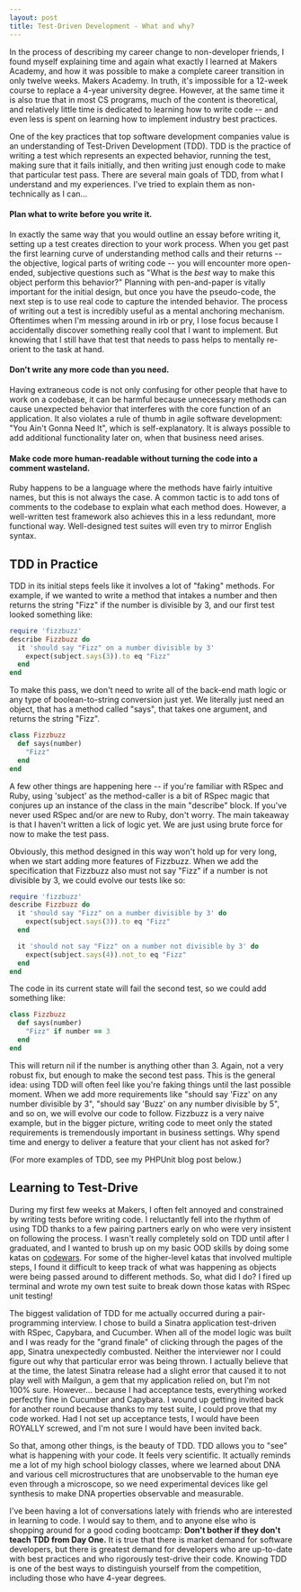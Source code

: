 ```yaml
---
layout: post
title: Test-Driven Development - What and why?
---
```


In the process of describing my career change to non-developer friends, I found myself explaining time and again what exactly I learned at Makers Academy, and how it was possible to make a complete career transition in only twelve weeks. Makers Academy. In truth, it's impossible for a 12-week course to replace a 4-year university degree. However, at the same time it is also true that in most CS programs, much of the content is theoretical, and relatively little time is dedicated to learning how to write code -- and even less is spent on learning how to implement industry best practices.

One of the key practices that top software development companies value is an understanding of Test-Driven Development (TDD). TDD is the practice of writing a test which represents an expected behavior, running the test, making sure that it fails initially, and then writing just enough code to make that particular test pass. There are several main goals of TDD, from what I understand and my experiences. I've tried to explain them as non-technically as I can...

#### Plan what to write before you write it.
In exactly the same way that you would outline an essay before writing it, setting up a test creates direction to your work process. When you get past the first learning curve of understanding method calls and their returns -- the objective, logical parts of writing code -- you will encounter more open-ended, subjective questions such as "What is the _best_ way to make this object perform this behavior?" Planning with pen-and-paper is vitally important for the initial design, but once you have the pseudo-code, the next step is to use real code to capture the intended behavior. The process of writing out a test is incredibly useful as a mental anchoring mechanism. Oftentimes when I'm messing around in irb or pry, I lose focus because I accidentally discover something really cool that I want to implement. But knowing that I still have that test that needs to pass helps to mentally re-orient to the task at hand.

#### Don't write any more code than you need.
Having extraneous code is not only confusing for other people that have to work on a codebase, it can be harmful because unnecessary methods can cause unexpected behavior that interferes with the core function of an application. It also violates a rule of thumb in agile software development: "You Ain't Gonna Need It", which is self-explanatory. It is always possible to add additional functionality later on, when that business need arises.

#### Make code more human-readable without turning the code into a comment wasteland.
Ruby happens to be a language where the methods have fairly intuitive names, but this is not always the case. A common tactic is to add tons of comments to the codebase to explain what each method does. However, a well-written test framework also achieves this in a less redundant, more functional way. Well-designed test suites will even try to mirror English syntax.

## TDD in Practice
TDD in its initial steps feels like it involves a lot of "faking" methods. For example, if we wanted to write a method that intakes a number and then returns the string "Fizz" if the number is divisible by 3, and our first test looked something like:

```ruby
require 'fizzbuzz'
describe Fizzbuzz do
  it 'should say "Fizz" on a number divisible by 3'
    expect(subject.says(3)).to eq "Fizz"
  end
end
```

To make this pass, we don't need to write all of the back-end math logic or any type of boolean-to-string conversion just yet. We literally just need an object, that has a method called "says", that takes one argument, and returns the string "Fizz".

```ruby
class Fizzbuzz
  def says(number)
    "Fizz"
  end
end
```

A few other things are happening here -- if you're familiar with RSpec and Ruby, using 'subject' as the method-caller is a bit of RSpec magic that conjures up an instance of the class in the main "describe" block. If you've never used RSpec and/or are new to Ruby, don't worry. The main takeaway is that I haven't written a lick of logic yet. We are just using brute force for now to make the test pass.

Obviously, this method designed in this way won't hold up for very long, when we start adding more features of Fizzbuzz. When we add the specification that Fizzbuzz also must not say "Fizz" if a number is not divisible by 3, we could evolve our tests like so:

```ruby
require 'fizzbuzz'
describe Fizzbuzz do
  it 'should say "Fizz" on a number divisible by 3' do
    expect(subject.says(3)).to eq "Fizz"
  end

  it 'should not say "Fizz" on a number not divisible by 3' do
    expect(subject.says(4)).not_to eq "Fizz"
  end
end
```

The code in its current state will fail the second test, so we could add something like:

```ruby
class Fizzbuzz
  def says(number)
    "Fizz" if number == 3
  end
end
```

This will return nil if the number is anything other than 3. Again, not a very robust fix, but enough to make the second test pass. This is the general idea: using TDD will often feel like you're faking things until the last possible moment. When we add more requirements like "should say 'Fizz' on any number divisible by 3", "should say 'Buzz' on any number divisible by 5", and so on, we will evolve our code to follow. Fizzbuzz is a very naive example, but in the bigger picture, writing code to meet only the stated requirements is tremendously important in business settings. Why spend time and energy to deliver a feature that your client has not asked for?

(For more examples of TDD, see my PHPUnit blog post below.)

## Learning to Test-Drive

During my first few weeks at Makers, I often felt annoyed and constrained by writing tests before writing code. I reluctantly fell into the rhythm of using TDD thanks to a few pairing partners early on who were very insistent on following the process. I wasn't really completely sold on TDD until after I graduated, and I wanted to brush up on my basic OOD skills by doing some katas on [codewars](http://www.codewars.com). For some of the higher-level katas that involved multiple steps, I found it difficult to keep track of what was happening as objects were being passed around to different methods. So, what did I do? I fired up terminal and wrote my own test suite to break down those katas with RSpec unit testing!

The biggest validation of TDD for me actually occurred during a pair-programming interview. I chose to build a Sinatra application test-driven with RSpec, Capybara, and Cucumber. When all of the model logic was built and I was ready for the "grand finale" of clicking through the pages of the app, Sinatra unexpectedly combusted. Neither the interviewer nor I could figure out why that particular error was being thrown. I actually believe that at the time, the latest Sinatra release had a slight error that caused it to not play well with Mailgun, a gem that my application relied on, but I'm not 100% sure. However... because I had acceptance tests, everything worked perfectly fine in Cucumber and Capybara. I wound up getting invited back for another round because thanks to my test suite, I could prove that my code worked. Had I not set up acceptance tests, I would have been ROYALLY screwed, and I'm not sure I would have been invited back.

So that, among other things, is the beauty of TDD. TDD allows you to "see" what is happening with your code. It feels very scientific. It actually reminds me a lot of my high school biology classes, where we learned about DNA and various cell microstructures that are unobservable to the human eye even through a microscope, so we need experimental devices like gel synthesis to make DNA properties observable and measurable.

I've been having a lot of conversations lately with friends who are interested in learning to code. I would say to them, and to anyone else who is shopping around for a good coding bootcamp: **Don't bother if they don't teach TDD from Day One.** It is true that there is market demand for software developers, but there is greatest demand for developers who are up-to-date with best practices and who rigorously test-drive their code. Knowing TDD is one of the best ways to distinguish yourself from the competition, including those who have 4-year degrees.
